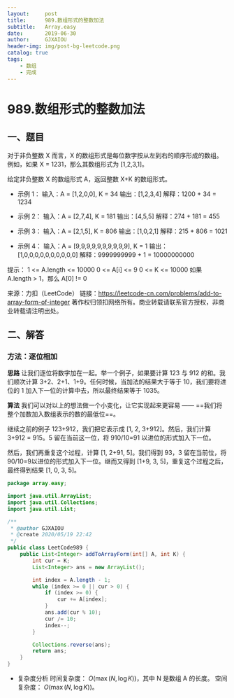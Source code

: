 ```yaml
---
layout:     post
title:      989.数组形式的整数加法
subtitle:   Array.easy
date:       2019-06-30
author:     GJXAIOU
header-img: img/post-bg-leetcode.png
catalog: true
tags:
    - 数组
	- 完成 
---
```


# 989.数组形式的整数加法

## 一、题目

对于非负整数 X 而言，X 的数组形式是每位数字按从左到右的顺序形成的数组。例如，如果 X = 1231，那么其数组形式为 [1,2,3,1]。

给定非负整数 X 的数组形式 A，返回整数 X+K 的数组形式。

- 示例 1：
输入：A = [1,2,0,0], K = 34
输出：[1,2,3,4]
解释：1200 + 34 = 1234

- 示例 2：
输入：A = [2,7,4], K = 181
输出：[4,5,5]
解释：274 + 181 = 455

- 示例 3：
输入：A = [2,1,5], K = 806
输出：[1,0,2,1]
解释：215 + 806 = 1021

- 示例 4：
输入：A = [9,9,9,9,9,9,9,9,9,9], K = 1
输出：[1,0,0,0,0,0,0,0,0,0,0]
解释：9999999999 + 1 = 10000000000


提示：
1 <= A.length <= 10000
0 <= A[i] <= 9
0 <= K <= 10000
如果 A.length > 1，那么 A[0] != 0

来源：力扣（LeetCode）
链接：https://leetcode-cn.com/problems/add-to-array-form-of-integer
著作权归领扣网络所有。商业转载请联系官方授权，非商业转载请注明出处。


## 二、解答

### 方法：逐位相加

**思路**
让我们逐位将数字加在一起。举一个例子，如果要计算 123 与 912 的和。我们顺次计算 3+2、2+1、1+9。任何时候，当加法的结果大于等于 10，我们要将进位的 1 加入下一位的计算中去，所以最终结果等于 1035。

**算法**
我们可以对以上的想法做一个小变化，让它实现起来更容易 —— ==我们将整个加数加入数组表示的数的最低位==。

继续之前的例子 123+912，我们把它表示成 [1, 2, 3+912]。然后，我们计算 3+912 = 915。5 留在当前这一位，将 910/10=91 以进位的形式加入下一位。

然后，我们再重复这个过程，计算 [1, 2+91, 5]。我们得到 93，3 留在当前位，将 90/10=9以进位的形式加入下一位。继而又得到 [1+9, 3, 5]，重复这个过程之后，最终得到结果 [1, 0, 3, 5]。

```java
package array.easy;

import java.util.ArrayList;
import java.util.Collections;
import java.util.List;

/**
 * @author GJXAIOU
 * @create 2020/05/19 22:42
 */
public class LeetCode989 {
    public List<Integer> addToArrayForm(int[] A, int K) {
        int cur = K;
        List<Integer> ans = new ArrayList();

        int index = A.length - 1;
        while (index >= 0 || cur > 0) {
            if (index >= 0) {
                cur += A[index];
            }
            ans.add(cur % 10);
            cur /= 10;
            index--;
        }

        Collections.reverse(ans);
        return ans;
    }
}
```
- 复杂度分析
时间复杂度： $O(\max(N, \log K))$，其中 N 是数组 A 的长度。
空间复杂度： $O(\max(N, \log K))$。

